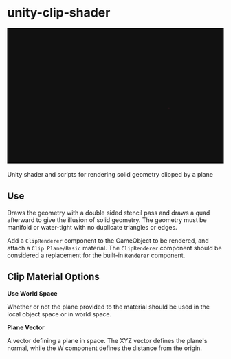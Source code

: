 # unity-clip-shader
![example](./Docs/example-image.gif)

Unity shader and scripts for rendering solid geometry clipped by a plane

## Use

Draws the geometry with a double sided stencil pass and draws a quad afterward to give the illusion of solid geometry. The geometry must be manifold or water-tight with no duplicate triangles or edges.

Add a `ClipRenderer` component to the GameObject to be rendered, and attach a `Clip Plane/Basic` material. The `ClipRenderer` component should be considered a replacement for the built-in `Renderer` component.

## Clip Material Options
**Use World Space**

Whether or not the plane provided to the material should be used in the local object space or in world space.

**Plane Vector**

A vector defining a plane in space. The XYZ vector defines the plane's normal, while the W component defines the distance from the origin.
